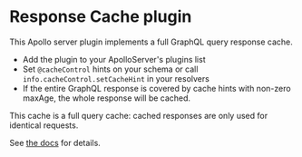 # Response Cache plugin

This Apollo server plugin implements a full GraphQL query response cache.

- Add the plugin to your ApolloServer's plugins list
- Set `@cacheControl` hints on your schema or call `info.cacheControl.setCacheHint` in your resolvers
- If the entire GraphQL response is covered by cache hints with non-zero maxAge,
  the whole response will be cached.

This cache is a full query cache: cached responses are only used for identical requests.


See [the docs](https://www.apollographql.com/docs/apollo-server/performance/caching/) for details.
